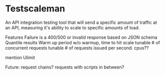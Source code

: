 # Testscaleman

An API integration testing tool that will send a specific amount of traffic at an API, measuring it's ability to scale to specific amounts of load.

Features
Failure is a 400/500 or invalid response based on JSON schema
Quantile results
Warm up period
w/o warmup, time to hit scale
tunable # of concurrent requests
tunable # of requests issued per second.
cpus??

mention Ulimit

Future: 
request chains?
requests with scripts in between?